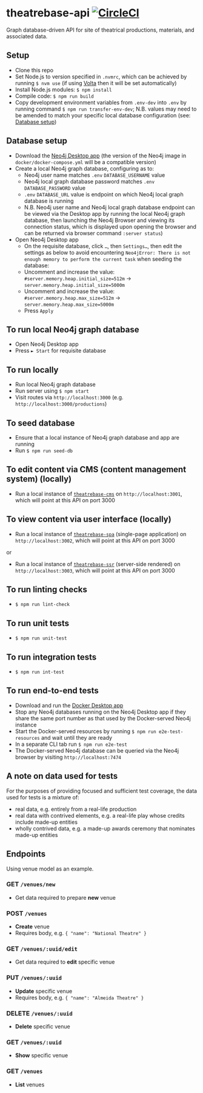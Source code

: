 # theatrebase-api [![CircleCI](https://circleci.com/gh/andygout/theatrebase-api/tree/main.svg?style=svg)](https://circleci.com/gh/andygout/theatrebase-api/tree/main)

Graph database-driven API for site of theatrical productions, materials, and associated data.

## Setup
- Clone this repo
- Set Node.js to version specified in `.nvmrc`, which can be achieved by running `$ nvm use` (if using [Volta](https://docs.volta.sh/guide/getting-started) then it will be set automatically)
- Install Node.js modules: `$ npm install`
- Compile code: `$ npm run build`
- Copy development environment variables from `.env-dev` into `.env` by running command `$ npm run transfer-env-dev`; N.B. values may need to be amended to match your specific local database configuration (see: [Database setup](https://github.com/andygout/theatrebase-api#user-content-database-setup))

## Database setup
- Download the [Neo4j Desktop app](https://neo4j.com/download) (the version of the Neo4j image in `docker/docker-compose.yml` will be a compatible version)
- Create a local Neo4j graph database, configuring as to:
	- Neo4j user name matches `.env` `DATABASE_USERNAME` value
	- Neo4j local graph database password matches `.env` `DATABASE_PASSWORD` value
	- `.env` `DATABASE_URL` value is endpoint on which Neo4j local graph database is running
	- N.B. Neo4j user name and Neo4j local graph database endpoint can be viewed via the Desktop app by running the local Neo4j graph database, then launching the Neo4j Browser and viewing its connection status, which is displayed upon opening the browser and can be returned via browser command `:server status`)
- Open Neo4j Desktop app
	- On the requisite database, click `…`, then `Settings…`, then edit the settings as below to avoid encountering `Neo4jError: There is not enough memory to perform the current task` when seeding the database:
	- Uncomment and increase the value: `#server.memory.heap.initial_size=512m` -> `server.memory.heap.initial_size=5000m`
	- Uncomment and increase the value: `#server.memory.heap.max_size=512m` -> `server.memory.heap.max_size=5000m`
	- Press `Apply`

## To run local Neo4j graph database
- Open Neo4j Desktop app
- Press `► Start` for requisite database

## To run locally
- Run local Neo4j graph database
- Run server using `$ npm start`
- Visit routes via `http://localhost:3000` (e.g. `http://localhost:3000/productions`)

## To seed database
- Ensure that a local instance of Neo4j graph database and app are running
- Run `$ npm run seed-db`

## To edit content via CMS (content management system) (locally)
- Run a local instance of [`theatrebase-cms`](https://github.com/andygout/theatrebase-cms) on `http://localhost:3001`, which will point at this API on port 3000

## To view content via user interface (locally)
- Run a local instance of [`theatrebase-spa`](https://github.com/andygout/theatrebase-spa) (single-page application) on `http://localhost:3002`, which will point at this API on port 3000

or

- Run a local instance of [`theatrebase-ssr`](https://github.com/andygout/theatrebase-ssr) (server-side rendered) on `http://localhost:3003`, which will point at this API on port 3000

## To run linting checks
- `$ npm run lint-check`

## To run unit tests
- `$ npm run unit-test`

## To run integration tests
- `$ npm run int-test`

## To run end-to-end tests
- Download and run the [Docker Desktop app](https://www.docker.com/products/docker-desktop)
- Stop any Neo4j databases running on the Neo4j Desktop app if they share the same port number as that used by the Docker-served Neo4j instance
- Start the Docker-served resources by running `$ npm run e2e-test-resources` and wait until they are ready
- In a separate CLI tab run `$ npm run e2e-test`
- The Docker-served Neo4j database can be queried via the Neo4j browser by visiting `http://localhost:7474`

## A note on data used for tests
For the purposes of providing focused and sufficient test coverage, the data used for tests is a mixture of:
- real data, e.g. entirely from a real-life production
- real data with contrived elements, e.g. a real-life play whose credits include made-up entities
- wholly contrived data, e.g. a made-up awards ceremony that nominates made-up entities

## Endpoints
Using venue model as an example.

### GET `/venues/new`
- Get data required to prepare **new** venue

### POST `/venues`
- **Create** venue
- Requires body, e.g. `{ "name": "National Theatre" }`

### GET `/venues/:uuid/edit`
- Get data required to **edit** specific venue

### PUT `/venues/:uuid`
- **Update** specific venue
- Requires body, e.g. `{ "name": "Almeida Theatre" }`

### DELETE `/venues/:uuid`
- **Delete** specific venue

### GET `/venues/:uuid`
- **Show** specific venue

### GET `/venues`
- **List** venues
